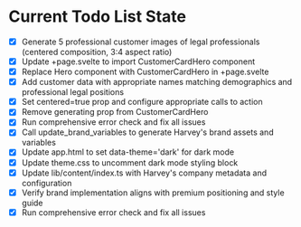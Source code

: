 <!-- DO NOT EDIT - Managed by todo_list tool -->
<!-- Updated: 2025-10-29T20:16:43.879Z -->

# Current Todo List State

- [x] Generate 5 professional customer images of legal professionals (centered composition, 3:4 aspect ratio)
- [x] Update +page.svelte to import CustomerCardHero component
- [x] Replace Hero component with CustomerCardHero in +page.svelte
- [x] Add customer data with appropriate names matching demographics and professional legal positions
- [x] Set centered=true prop and configure appropriate calls to action
- [x] Remove generating prop from CustomerCardHero
- [x] Run comprehensive error check and fix all issues
- [x] Call update_brand_variables to generate Harvey's brand assets and variables
- [x] Update app.html to set data-theme='dark' for dark mode
- [x] Update theme.css to uncomment dark mode styling block
- [x] Update lib/content/index.ts with Harvey's company metadata and configuration
- [x] Verify brand implementation aligns with premium positioning and style guide
- [x] Run comprehensive error check and fix all issues
